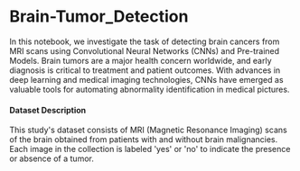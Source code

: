 # Brain-Tumor_Detection

In this notebook, we investigate the task of detecting brain cancers from MRI scans using Convolutional Neural Networks (CNNs) and Pre-trained Models. Brain tumors are a major health concern worldwide, and early diagnosis is critical to treatment and patient outcomes. With advances in deep learning and medical imaging technologies, CNNs have emerged as valuable tools for automating abnormality identification in medical pictures.

#### Dataset Description
This study's dataset consists of MRI (Magnetic Resonance Imaging) scans of the brain obtained from patients with and without brain malignancies. Each image in the collection is labeled 'yes' or 'no' to indicate the presence or absence of a tumor.

